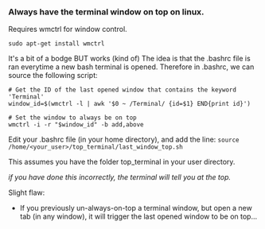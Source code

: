 ### Always have the terminal window on top on linux.

Requires wmctrl for window control.

`sudo apt-get install wmctrl`

It's a bit of a bodge BUT works (kind of) The idea is that the .bashrc file is ran everytime a new bash terminal is opened. Therefore in .bashrc, we can source the following script:

```
# Get the ID of the last opened window that contains the keyword 'Terminal'
window_id=$(wmctrl -l | awk '$0 ~ /Terminal/ {id=$1} END{print id}')

# Set the window to always be on top
wmctrl -i -r "$window_id" -b add,above
```

Edit your .bashrc file (in your home directory), and add the line:
`source /home/<your_user>/top_terminal/last_window_top.sh`

This assumes you have the folder top_terminal in your user directory.

<i> if you have done this incorrectly, the terminal will tell you at the top.</i>

Slight flaw:
- If you previously un-always-on-top a terminal window, but open a new tab (in any window), it will trigger the last opened window to be on top...
